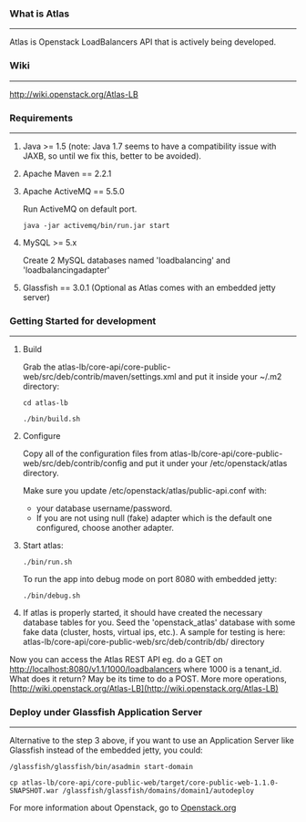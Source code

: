 ### What is Atlas
-------------
Atlas is Openstack LoadBalancers API that is actively being developed.

### Wiki
--------
http://wiki.openstack.org/Atlas-LB

### Requirements
----------------
1. Java >= 1.5  (note: Java 1.7 seems to have a compatibility issue with JAXB, so until we fix this, better to be avoided).

2. Apache Maven == 2.2.1

3. Apache ActiveMQ == 5.5.0

    Run ActiveMQ on default port.

    `java -jar activemq/bin/run.jar start`

4. MySQL >= 5.x

    Create 2 MySQL databases named 'loadbalancing' and 'loadbalancingadapter'

5. Glassfish == 3.0.1 (Optional as Atlas comes with an embedded jetty server)


### Getting Started for development
-----------------------------------
1. Build

    Grab the atlas-lb/core-api/core-public-web/src/deb/contrib/maven/settings.xml and put it inside your
    ~/.m2 directory:

    `cd atlas-lb`

    `./bin/build.sh`

2. Configure

    Copy all of the configuration files from atlas-lb/core-api/core-public-web/src/deb/contrib/config
    and put it under your /etc/openstack/atlas directory. 
    
    Make sure you update /etc/openstack/atlas/public-api.conf with:
    
      * your database username/password.
      * If you are not using null (fake) adapter which is the default one configured, choose another adapter.
    

3. Start atlas:

    `./bin/run.sh`

    To run the app into debug mode on port 8080 with embedded jetty:

    `./bin/debug.sh`

4. If atlas is properly started, it should have created the necessary database tables for you. Seed the 'openstack_atlas'
    database with some fake data (cluster, hosts, virtual ips, etc.). A sample for testing is here: atlas-lb/core-api/core-public-web/src/deb/contrib/db/ directory

Now you can access the Atlas REST API eg. do a GET on [http://localhost:8080/v1.1/1000/loadbalancers](http://localhost:8080/v1.1/1000/loadbalancers)
where 1000 is a tenant_id. What does it return? May be its time to do a POST. More more operations, [http://wiki.openstack.org/Atlas-LB](http://wiki.openstack.org/Atlas-LB)


### Deploy under Glassfish Application Server
---------------------------------------------

Alternative to the step 3 above, if you want to use an Application Server like Glassfish instead of the embedded jetty, you could:

    /glassfish/glassfish/bin/asadmin start-domain

    cp atlas-lb/core-api/core-public-web/target/core-public-web-1.1.0-SNAPSHOT.war /glassfish/glassfish/domains/domain1/autodeploy



For more information about Openstack, go to [Openstack.org](http://openstack.org)

